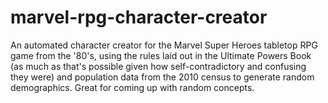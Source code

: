 # marvel-rpg-character-creator
An automated character creator for the Marvel Super Heroes tabletop RPG game from the '80's, using the rules laid out in the Ultimate Powers Book (as much as that's possible given how self-contradictory and confusing they were) and population data from the 2010 census to generate random demographics.  Great for coming up with random concepts.
